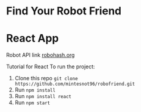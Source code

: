 # Find Your Robot Friend
# React App
Robot API link [robohash.org](https://robohash.org)

Tutorial for React To run the project:
1. Clone this repo  `git clone https://github.com/mintesnot96/robofriend.git`
2. Run `npm install`
3. Run `npm install react`
3. Run `npm start`

